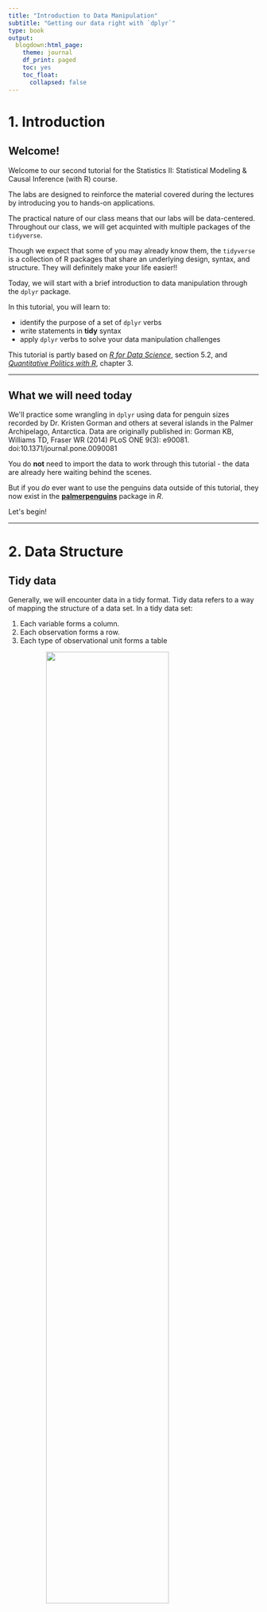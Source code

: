 ```yaml
---
title: "Introduction to Data Manipulation"
subtitle: "Getting our data right with `dplyr`"
type: book
output:
  blogdown:html_page:
    theme: journal
    df_print: paged
    toc: yes
    toc_float:
      collapsed: false
---
```

<script src="/2021-spring-stats2rmarkdown-libs/kePrint/kePrint.js"></script>
<script src="/2021-spring-stats2rmarkdown-libs/kePrint/kePrint.js"></script>
<script src="/2021-spring-stats2rmarkdown-libs/kePrint/kePrint.js"></script>
<script src="/2021-spring-stats2rmarkdown-libs/kePrint/kePrint.js"></script>




# 1. Introduction

##  Welcome!

Welcome to our second tutorial for the Statistics II: Statistical Modeling & Causal Inference (with R) course.

The labs are designed to reinforce the material covered during the lectures by introducing you to hands-on applications. 

The practical nature of our class means that our labs will be data-centered. Throughout our class, we will get acquinted with multiple packages of the `tidyverse`. 

Though we expect that some of you may already know them, the `tidyverse` is a collection of R packages that share an underlying design, syntax, and structure. They will definitely make your life easier!!

Today, we will start with a brief introduction to data manipulation through the `dplyr` package. 

In this tutorial, you will learn to:

* identify the purpose of a set of `dplyr` verbs
* write statements in **tidy** syntax
* apply `dplyr` verbs to solve your data manipulation challenges

This tutorial is partly based on [_R for Data Science_](http://r4ds.had.co.nz/), section 5.2, and [_Quantitative Politics with R_](http://qpolr.com/data.html/), chapter 3.

---


## What we will need today

We'll practice some wrangling in `dplyr` using data for penguin sizes recorded by Dr. Kristen Gorman and others at several islands in the Palmer Archipelago, Antarctica. Data are originally published in: Gorman KB, Williams TD, Fraser WR (2014) PLoS ONE 9(3): e90081. doi:10.1371/journal.pone.0090081

You do **not** need to import the data to work through this tutorial - the data are already here waiting behind the scenes.

But if you *do* ever want to use the penguins data outside of this tutorial, they now exist in the [**palmerpenguins**](https://github.com/allisonhorst/palmerpenguins) package in *R*.

Let's begin!

---

# 2. Data Structure

## Tidy data

Generally, we will encounter data in a tidy format. Tidy data refers to a way of mapping the structure of a data set. In a tidy data set:

1. Each variable forms a column.
2. Each observation forms a row.
3. Each type of observational unit forms a table

<img src="https://raw.githubusercontent.com/seramirezruiz/hertiestats2/master/inst/tutorials/intro/images/tidy_data.png" width="70%" style="display: block; margin: auto;" />


## The `penguins` data set

The 3 species of penguins in this data set are Adelie, Chinstrap and Gentoo. The data set contains 8 variables: 

- **species:** a factor denoting the penguin species (Adelie, Chinstrap, or Gentoo)
- **island:** a factor denoting the island (in Palmer Archipelago, Antarctica) where observed
- **culmen_length_mm:** a number denoting length of the dorsal ridge of penguin bill (millimeters)
- **culmen_depth_mm:** a number denoting the depth of the penguin bill (millimeters)
- **flipper_length_mm:** an integer denoting penguin flipper length (millimeters)
- **body_mass_g:** an integer denoting penguin body mass (grams)
- **sex:** a factor denoting penguin sex (MALE, FEMALE)
- **year** an integer denoting the year of the record


<img src="https://raw.githubusercontent.com/seramirezruiz/hertiestats2/master/inst/tutorials/intro/images/penguins.png" width="70%" style="display: block; margin: auto;" />
<p style="text-align:right;">*Illustration by \@allisonhorst*</p>

## Let's explore the data set.

`head()` is a function that returns the first couple rows from a data frame. Write the R code required to explore the first observations of the `penguins` data set:

Notice that when you press 'Run', the **output** of the code is returned below it! So by pressing 'Run', you've run your first *R* code of the class!


```r
head(penguins)
```

<table class="table table-striped" style="width: auto !important; margin-left: auto; margin-right: auto;">
 <thead>
  <tr>
   <th style="text-align:left;"> species </th>
   <th style="text-align:left;"> island </th>
   <th style="text-align:right;"> bill_length_mm </th>
   <th style="text-align:right;"> bill_depth_mm </th>
   <th style="text-align:right;"> flipper_length_mm </th>
   <th style="text-align:right;"> body_mass_g </th>
   <th style="text-align:left;"> sex </th>
   <th style="text-align:right;"> year </th>
  </tr>
 </thead>
<tbody>
  <tr>
   <td style="text-align:left;"> Adelie </td>
   <td style="text-align:left;"> Torgersen </td>
   <td style="text-align:right;"> 39.1 </td>
   <td style="text-align:right;"> 18.7 </td>
   <td style="text-align:right;"> 181 </td>
   <td style="text-align:right;"> 3750 </td>
   <td style="text-align:left;"> male </td>
   <td style="text-align:right;"> 2007 </td>
  </tr>
  <tr>
   <td style="text-align:left;"> Adelie </td>
   <td style="text-align:left;"> Torgersen </td>
   <td style="text-align:right;"> 39.5 </td>
   <td style="text-align:right;"> 17.4 </td>
   <td style="text-align:right;"> 186 </td>
   <td style="text-align:right;"> 3800 </td>
   <td style="text-align:left;"> female </td>
   <td style="text-align:right;"> 2007 </td>
  </tr>
  <tr>
   <td style="text-align:left;"> Adelie </td>
   <td style="text-align:left;"> Torgersen </td>
   <td style="text-align:right;"> 40.3 </td>
   <td style="text-align:right;"> 18.0 </td>
   <td style="text-align:right;"> 195 </td>
   <td style="text-align:right;"> 3250 </td>
   <td style="text-align:left;"> female </td>
   <td style="text-align:right;"> 2007 </td>
  </tr>
  <tr>
   <td style="text-align:left;"> Adelie </td>
   <td style="text-align:left;"> Torgersen </td>
   <td style="text-align:right;"> NA </td>
   <td style="text-align:right;"> NA </td>
   <td style="text-align:right;"> NA </td>
   <td style="text-align:right;"> NA </td>
   <td style="text-align:left;"> NA </td>
   <td style="text-align:right;"> 2007 </td>
  </tr>
  <tr>
   <td style="text-align:left;"> Adelie </td>
   <td style="text-align:left;"> Torgersen </td>
   <td style="text-align:right;"> 36.7 </td>
   <td style="text-align:right;"> 19.3 </td>
   <td style="text-align:right;"> 193 </td>
   <td style="text-align:right;"> 3450 </td>
   <td style="text-align:left;"> female </td>
   <td style="text-align:right;"> 2007 </td>
  </tr>
  <tr>
   <td style="text-align:left;"> Adelie </td>
   <td style="text-align:left;"> Torgersen </td>
   <td style="text-align:right;"> 39.3 </td>
   <td style="text-align:right;"> 20.6 </td>
   <td style="text-align:right;"> 190 </td>
   <td style="text-align:right;"> 3650 </td>
   <td style="text-align:left;"> male </td>
   <td style="text-align:right;"> 2007 </td>
  </tr>
</tbody>
</table>


---

# 3. Manipulating data with `dplyr`

## What we will learn today

In this tutorial, you'll learn and practice examples using some functions in `dplyr` to work with data. Those are: 

- `select()`: keep or exclude some columns
- `filter()`: keep rows that satisfy your conditions
- `mutate()`: add columns from existing data or edit existing columns
- `group_by()`: lets you define groups within your data set
- `summarize()`: get summary statistics
- `arrange()`: reorders the rows according to single or multiple variables

Let's get to work.

---


## 3.1. `select()`

The first verb (function) we will utilize is `select()`. We can employ it to manipulate our data based on columns. If you recall from our initial exploration of the data set there were eight variables attached to every observation. Do you recall them? If you do not, there is no problem. You can utilize `names()` to retrieve the names of the variables in a data frame.


```r
names(penguins)
```

```
## [1] "species"           "island"            "bill_length_mm"   
## [4] "bill_depth_mm"     "flipper_length_mm" "body_mass_g"      
## [7] "sex"               "year"
```

Say we are only interested in the species, island, and year variables of these data, we can utilize the following syntax:

<center>
select(data, columns)
</center>

---

**Activity**
*The following code chunk would select the species, island, and year variables. What should we do to keep the body_mass_g and sex variables as well?*

```r
dplyr::select(penguins, species, island, year)
```



<iframe src="../wid1.html" width="100%" height="500"> </iframe>


{{% spoiler text="Answer" %}}

```r
# you just need to type the names of the columns
dplyr::select(penguins, species, island, year, body_mass_g, sex)
```



<iframe src="../wid2.html" width="100%" height="500"> </iframe>


{{% /spoiler %}}


{{% callout note %}}

To drop variables, use - before the variable name.

For example, `select(penguins, -year)` will drop the year column.

{{% /callout %}}

---

## 3.2. `filter()`

The second verb (function) we will employ is `filter()`. `filter()` lets you use a logical test to extract specific rows from a data frame. To use `filter()`, pass it the data frame followed by one or more logical tests. `filter()` will return every row that passes each logical test.

The more commonly used logical operators are:

- `==`: Equal to
- `!=`: Not equal to
- `>`, `>=`: Greater than, greater than or equal to
- `<`, `<=`: Less than, less than or equal to
- `&`, `|`: And, or

Say we are interested in retrieving the observations from the year 2007. We would do:

```r
dplyr::filter(penguins, year == 2007)
```



<iframe src="../wid3.html" width="100%" height="500"> </iframe>


**Activity**
*Can you adapt the code to retrieve all the observations of Chinstrap penguins from 2007 (remember that species contains character units)* 


{{% spoiler text="Answer" %}}

```r
# you just need to utilize & and type the logical operator for the species
dplyr::filter(penguins, year == 2007 & species == "Chinstrap")
```



<iframe src="../wid4.html" width="100%" height="500"> </iframe>


{{% /spoiler %}}

---

## 3.3. The Pipe Operator: `%>%`

The pipe, `%>%`, comes from the `magrittr` package by Stefan Milton Bache. Packages in the `tidyverse` load `%>%` for you automatically, so you don’t usually load `magrittr` explicitly. This will be one of your best friends in *R*. 
>**Pipes are a powerful tool for clearly expressing a sequence of multiple operations. Let's think about baking for a second.**

<img src="https://user-images.githubusercontent.com/54796579/92409417-d3b0c600-f140-11ea-8596-561a05586988.png" style="display: block; margin: auto;" />

---

**Activity**
*We can leverage the pipe operator to sequence our code in a logical manner. Can you adapt the following code chunk with the pipe and conditional logical operators we discussed?*

```r
only_2009 <- dplyr::filter(penguins, year == 2009)
only_2009_chinstraps <- dplyr::filter(only_2009, species == "Chinstrap")
only_2009_chinstraps_species_sex_year <- dplyr::select(only_2009_chinstraps, species, sex, year)
final_df <- only_2009_chinstraps_species_sex_year
final_df #to print it in our console
```


{{% spoiler text="Answer" %}}

```r
penguins %>% #we start off with out df
  dplyr::filter(year == 2009 & species == "Chinstrap") %>% #filter
  dplyr::select(species, sex, year) #select
```



<iframe src="../wid5.html" width="100%" height="500"> </iframe>


{{% /spoiler %}}


---

## 3.4. `mutate()`

`mutate()` lets us create, modify, and delete columns. The most common use for now will be to create new variables based on existing ones. Say we are working with a U.S. American client and they feel more confortable with assessing the weight of the penguins in pounds. We would utilize `mutate()` as such:

<p>
<center>
mutate(new_var_name = conditions)</center><br>


**Activity**
*Can you edit the following code chunk to render a new variable body_mass_kg?*

```r
penguins %>%
  dplyr::mutate(body_mass_lbs = body_mass_g/453.6)
```



<iframe src="../wid6.html" width="100%" height="500"> </iframe>



{{% spoiler text="Answer" %}}

```r
penguins %>%
  dplyr::mutate(body_mass_kg = body_mass_g/1000) #grams divided by 1000 
```



<iframe src="../wid7.html" width="100%" height="500"> </iframe>

{{% /spoiler %}}


---

## 3.5. `group_by()` and `summarize()`

These two verbs `group_by()` and `summarize()` tend to go together. When combined , 'summarize()` will create a new data frame. It will have one (or more) rows for each combination of grouping variables; if there are no grouping variables, the output will have a single row summarising all observations in the input. For example:

- `summarize()`:

```r
penguins %>%
  dplyr::summarize(heaviest_penguin = max(body_mass_g, na.rm = T)) #max() does not know how to deal with NAs very well
```

<table class="table" style="margin-left: auto; margin-right: auto;">
 <thead>
  <tr>
   <th style="text-align:right;"> heaviest_penguin </th>
  </tr>
 </thead>
<tbody>
  <tr>
   <td style="text-align:right;"> 6300 </td>
  </tr>
</tbody>
</table>



- `group_by()` + `summarize()`:

```r
penguins %>%
  dplyr::group_by(species) %>%
  dplyr::summarize(heaviest_penguin = max(body_mass_g, na.rm = T))
```

<table class="table" style="margin-left: auto; margin-right: auto;">
 <thead>
  <tr>
   <th style="text-align:left;"> species </th>
   <th style="text-align:right;"> heaviest_penguin </th>
  </tr>
 </thead>
<tbody>
  <tr>
   <td style="text-align:left;"> Adelie </td>
   <td style="text-align:right;"> 4775 </td>
  </tr>
  <tr>
   <td style="text-align:left;"> Chinstrap </td>
   <td style="text-align:right;"> 4800 </td>
  </tr>
  <tr>
   <td style="text-align:left;"> Gentoo </td>
   <td style="text-align:right;"> 6300 </td>
  </tr>
</tbody>
</table>



**Activity**
*Can you get the weight of the lightest penguin of each species? You can use `min()`. What happens when in addition to species you also group by year `group_by(species, year)`?*

{{% spoiler text="Answers" %}}

```r
penguins %>%
  dplyr::group_by(species) %>%
  dplyr::summarize(lightest_penguin = min(body_mass_g, na.rm = T))
```

<table class="table" style="margin-left: auto; margin-right: auto;">
 <thead>
  <tr>
   <th style="text-align:left;"> species </th>
   <th style="text-align:right;"> lightest_penguin </th>
  </tr>
 </thead>
<tbody>
  <tr>
   <td style="text-align:left;"> Adelie </td>
   <td style="text-align:right;"> 2850 </td>
  </tr>
  <tr>
   <td style="text-align:left;"> Chinstrap </td>
   <td style="text-align:right;"> 2700 </td>
  </tr>
  <tr>
   <td style="text-align:left;"> Gentoo </td>
   <td style="text-align:right;"> 3950 </td>
  </tr>
</tbody>
</table>


```r
penguins %>%
  dplyr::group_by(species, year) %>%
  dplyr::summarize(lightest_penguin = max(body_mass_g, na.rm = T)) 
```


```
## `summarise()` has grouped output by 'species'. You can override using the `.groups` argument.
```


{{% /spoiler %}}

---

## 3.6. `arrange()`
The `arrange()` verb is pretty self-explanatory. `arrange()` orders the rows of a data frame by the values of selected columns in ascending order. You can use the `desc()` argument inside to arrange in descending order. The following chunk arranges the data frame based on the length of the penguins' bill. You hint tab contains the code for the descending order alternative. 


<center> arrange(variable_of_interest) </center>

<br>

```r
penguins %>%
  dplyr::arrange(bill_length_mm)
```



<iframe src="../wid12.html" width="100%" height="500"> </iframe>


```r
penguins %>%
  dplyr::arrange(desc(bill_length_mm))
```



<iframe src="../wid13.html" width="100%" height="500"> </iframe>


**Activity**
*Can you create a data frame arranged by body_mass_g of the penguins observed in the "Dream" island?*

{{% spoiler text="Answer" %}}

```r
penguins %>%
  dplyr::filter(island == "Dream") %>%
  dplyr::arrange(desc(body_mass_g)) 
```



<iframe src="../wid14.html" width="100%" height="500"> </iframe>

{{% /spoiler %}}

